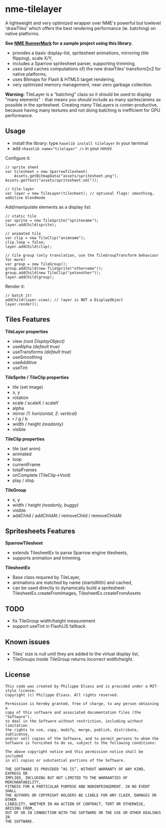 nme-tilelayer
=============

A lightweight and very optimized wrapper over NME's powerful but lowlevel 'drawTiles' which offers the best rendering performance 
(ie. batching) on native platforms.

**See [NME RunnerMark][1] for a sample project using this library.**

 - provides a basic display-list, spritesheet animations, mirroring (tile flipping), scale X/Y,
 - includes a Sparrow spritesheet parser, supporting trimming,
 - uses (and caches computations of) the new drawTiles' transform2x2 for native platforms,
 - uses Bitmaps for Flash & HTML5 target rendering,
 - very optimized memory management, near-zero garbage collection.

**Warning:** TileLayer is a "batching" class so it should be used to display "many elements" - that means you should 
include as many sprites/anims as possible in the spritesheet. Creating many TileLayers is conter-productive, because 
having many textures and not doing batching is inefficient for GPU performance.

Usage
-----
- install the library: type `haxelib install tilelayer` in your terminal
- add `<haxelib name="tilelayer" />` in your nmml

Configure it:

    // sprite sheet
    var tilesheet = new SparrowTilesheet(
        Assets.getBitmapData("assets/spritesheet.png"), Assets.getText("assets/spritesheet.xml"));
    
    // tile-layer
    var layer = new TileLayer(tilesheet); // optional flags: smoothing, additive blendmode

Add/manipulate elements as a display list:

    // static tile
    var sprite = new TileSprite("spritename");
    layer.addChild(sprite);
    
    // animated tile
    var clip = new TileClip("animname");
    clip.loop = false;
    layer.addChild(clip);
    
    // tile group (only translation, use the TileGroupTransform behaviour for more)
    var group = new TileGroup();
    group.addChild(new TileSprite("othername"));
    group.addChild(new TileClip("yetanother"));
    layer.addChild(group);

Render it:

    // batch it!
    addChild(layer.view); // layer is NOT a DisplayObject
    layer.render();

Tiles Features
--------------

**TileLayer properties**
 - view *(root DisplayObject)*
 - useAlpha *(default true)*
 - useTransforms *(default true)*
 - useSmoothing
 - useAdditive
 - useTint

**TileSprite / TileClip properties**
 - tile (set image)
 - x, y
 - rotation
 - scale / scaleX / scaleY
 - alpha
 - mirror *(1: horizontal, 2: vertical)*
 - r / g / b
 - width / height *(readonly)*
 - visible

**TileClip properties**
 - tile (set anim)
 - animated
 - loop
 - currentFrame
 - totalFrames
 - onComplete (TileClip->Void)
 - play / stop

**TileGroup**
 - x, y
 - width / height *(readonly, buggy)*
 - visible
 - addChild / addChildAt / removeChild / removeChildAt

Spritesheets Features
---------------------

**SparrowTilesheet**
 - extends TilesheetEx to parse Sparrow engine tilesheets,
 - supports animation and trimming.

**TilesheetEx**
 - Base class required by TileLayer,
 - animations are matched by name (startsWith) and cached,
 - can be used directly to dynamically build a spritesheet: TilesheetEx.createFromImages, TilesheetEx.createFromAssets

TODO
----
 - fix TileGroup width/height measurement
 - support useTint in Flash/JS fallback

Known issues
------------
 - Tiles' size is null until they are added to the virtual display list,
 - TileGroups inside TileGroup returns incorrect width/height.

License
-------

    This code was created by Philippe Elsass and is provided under a MIT-style license. 
    Copyright (c) Philippe Elsass. All rights reserved.

    Permission is hereby granted, free of charge, to any person obtaining a 
    copy of this software and associated documentation files (the "Software"),
    to deal in the Software without restriction, including without limitation
    the rights to use, copy, modify, merge, publish, distribute, sublicense,
    and/or sell copies of the Software, and to permit persons to whom the
    Software is furnished to do so, subject to the following conditions:

    The above copyright notice and this permission notice shall be included
    in all copies or substantial portions of the Software.

    THE SOFTWARE IS PROVIDED “AS IS”, WITHOUT WARRANTY OF ANY KIND, EXPRESS OR
    IMPLIED, INCLUDING BUT NOT LIMITED TO THE WARRANTIES OF MERCHANTABILITY,
    FITNESS FOR A PARTICULAR PURPOSE AND NONINFRINGEMENT. IN NO EVENT SHALL 
    THE AUTHORS OR COPYRIGHT HOLDERS BE LIABLE FOR ANY CLAIM, DAMAGES OR OTHER
    LIABILITY, WHETHER IN AN ACTION OF CONTRACT, TORT OR OTHERWISE, ARISING FROM,
    OUT OF OR IN CONNECTION WITH THE SOFTWARE OR THE USE OR OTHER DEALINGS IN
    THE SOFTWARE.

[1]:https://github.com/elsassph/nme-runnermark

